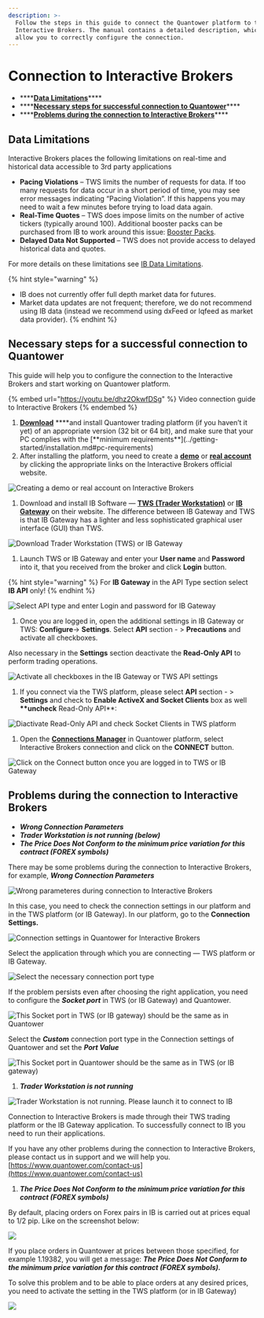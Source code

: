 ```yaml
---
description: >-
  Follow the steps in this guide to connect the Quantower platform to the
  Interactive Brokers. The manual contains a detailed description, which will
  allow you to correctly configure the connection.
---
```


# Connection to Interactive Brokers

* \*\*\*\*[**Data Limitations**](connect-quantower-to-interactive-broker.md#data-limitations)\*\*\*\*
* \*\*\*\*[**Necessary steps for successful connection to Quantower**](connect-quantower-to-interactive-broker.md#necessary-steps-for-successful-connection-to-quantower)\*\*\*\*
* \*\*\*\*[**Problems during the connection to Interactive Brokers**](connect-quantower-to-interactive-broker.md#problems-during-the-connection-to-interactive-brokers)\*\*\*\*

## Data Limitations

Interactive Brokers places the following limitations on real-time and historical data accessible to 3rd party applications

* **Pacing Violations** – TWS limits the number of requests for data. If too many requests for data occur in a short period of time, you may see error messages indicating “Pacing Violation”. If this happens you may need to wait a few minutes before trying to load data again.&#x20;
* **Real-Time Quotes** – TWS does impose limits on the number of active tickers (typically around 100). Additional booster packs can be purchased from IB to work around this issue: [Booster Packs](https://www.interactivebrokers.com/en/index.php?f=14193).&#x20;
* **Delayed Data Not Supported** – TWS does not provide access to delayed historical data and quotes.&#x20;

For more details on these limitations see [IB Data Limitations](https://interactivebrokers.github.io/tws-api/historical\_limitations.html#gsc.tab=0).

{% hint style="warning" %}
* IB does not currently offer full depth market data for futures.
* Market data updates are not frequent; therefore, we do not recommend using IB data (instead we recommend using dxFeed or Iqfeed as market data provider).
{% endhint %}

## Necessary steps for a successful connection to Quantower

This guide will help you to configure the connection to the Interactive Brokers and start working on Quantower platform.

{% embed url="https://youtu.be/dhz2OkwfDSg" %}
Video connection guide to Interactive Brokers
{% endembed %}

1. [**Download**](https://www.quantower.com) **\*\*and install Quantower trading platform (if you haven’t it yet) of an appropriate version (32 bit or 64 bit), and make sure that your PC complies with the \[**minimum requirements\*\*]\(../getting-started/installation.md#pc-requirements)&#x20;
2. After installing the platform, you need to create a [**demo**](https://www.interactivebrokers.co.uk/en/index.php?f=1286) or [**real account**](https://www.interactivebrokers.com/en/home.php) by clicking the appropriate links on the Interactive Brokers official website.

![Creating a demo or real account on Interactive Brokers](../.gitbook/assets/create-demo-and-real-account-interactive-brokers.png)

1. Download and install IB Software — [**TWS (Trader Workstation)**](https://www.interactivebrokers.co.uk/en/index.php?f=14099#tws-software) or [**IB Gateway**](https://www.interactivebrokers.co.uk/en/index.php?f=16454) on their website. The difference between IB Gateway and TWS is that IB Gateway has a lighter and less sophisticated graphical user interface (GUI) than TWS.

![Download Trader Workstation (TWS) or IB Gateway](../.gitbook/assets/download-tws-or-ib-gateway.png)

1. Launch TWS or IB Gateway and enter your **User name** and **Password** into it, that you received from the broker and click **Login** button.

{% hint style="warning" %}
For **IB Gateway** in the API Type section select **IB API** only!
{% endhint %}

![Select API type and enter Login and password for IB Gateway](../.gitbook/assets/ib-gateway-credentials.png)

1. Once you are logged in, open the additional settings in IB Gateway or TWS:  **Configure**-> **Settings**. Select **API** section - >  **Precautions** and activate all checkboxes.

Also necessary in the **Settings** section deactivate the **Read-Only API** to perform trading operations.

![Activate all checkboxes in the IB Gateway or TWS API settings](../.gitbook/assets/api-settings-for-ib.png)

1. If you connect via the TWS platform, please select **API** section - > **Settings** and check to **Enable ActiveX and Socket Clients** box as well **\*\*uncheck** Read-Only API\*\*:

![Diactivate Read-Only API and check Socket Clients in TWS platform](../.gitbook/assets/trader-workstation-api-settings.png)

1. Open the [**Connections Manager**](connections-manager.md) in Quantower platform, select Interactive Brokers connection and click on the **CONNECT** button.&#x20;

![Click on the Connect button once you are logged in to TWS or IB Gateway](../.gitbook/assets/connections-manager-for-ib.png)

## Problems during the connection to Interactive Brokers

* _**Wrong Connection Parameters**_
* _**Trader Workstation is not running (below)**_
* _**The Price Does Not Conform to the minimum price variation for this contract (FOREX symbols)**_

There may be some problems during the connection to Interactive Brokers, for example, _**Wrong Connection Parameters**_

![Wrong parameteres during connection to Interactive Brokers](../.gitbook/assets/connections-manager-for-ib\_error.png)

In this case, you need to check the connection settings in our platform and in the TWS platform (or IB Gateway). In our platform, go to the **Connection Settings.**

![Connection settings in Quantower for Interactive Brokers](../.gitbook/assets/connections-manager-for-ib\_settings.png)

Select the application through which you are connecting — TWS platform or IB Gateway.

![Select the necessary connection port type](../.gitbook/assets/connection-settings-for-ib.png)

If the problem persists even after choosing the right application, you need to configure the _**Socket port**_ in TWS (or IB Gateway) and Quantower.

![This Socket port in TWS (or IB gateway) should be the same as in Quantower](../.gitbook/assets/socket-port.png)

Select the _**Custom**_ connection port type in the Connection settings of Quantower and set the _**Port Value**_

![This Socket port in Quantower should be the same as in TWS (or IB gateway)](../.gitbook/assets/custom-socket-port.png)

1. _**Trader Workstation is not running**_

![Trader Workstation is not running. Please launch it to connect to IB](../.gitbook/assets/connections-manager-for-ib\_tws\_error.png)

Connection to Interactive Brokers is made through their TWS trading platform or the IB Gateway application. To successfully connect to IB you need to run their applications.

If you have any other problems during the connection to Interactive Brokers, please contact us in support and we will help you. [https://www.quantower.com/contact-us](https://www.quantower.com/contact-us)

1. _**The Price Does Not Conform to the minimum price variation for this contract (FOREX symbols)**_

By default, placing orders on Forex pairs in IB is carried out at prices equal to 1/2 pip. Like on the screenshot below:

![](<../.gitbook/assets/image (99).png>)

If you place orders in Quantower at prices between those specified, for example 1.19382, you will get a message: _**The Price Does Not Conform to the minimum price variation for this contract (FOREX symbols).**_

To solve this problem and to be able to place orders at any desired prices, you need to activate the setting in the TWS platform (or in IB Gateway)

![](<../.gitbook/assets/image (98).png>)
